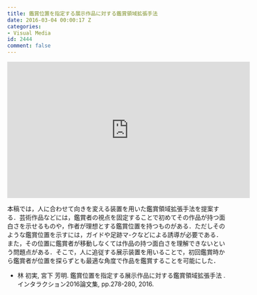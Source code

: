 ```yaml
---
title: 鑑賞位置を指定する展示作品に対する鑑賞領域拡張手法
date: 2016-03-04 00:00:17 Z
categories:
- Visual Media
id: 2444
comment: false
---
```


<iframe width="560" height="315" src="https://www.youtube.com/embed/LK3QSeMiXig" frameborder="0" allowfullscreen></iframe>




本稿では，人に合わせて向きを変える装置を用いた鑑賞領域拡張手法を提案する．芸術作品などには，鑑賞者の視点を固定することで初めてその作品が持つ面白さを示せるものや，作者が理想とする鑑賞位置を持つものがある．ただしそのような鑑賞位置を示すには，ガイドや足跡マ-クなどによる誘導が必要である．また，その位置に鑑賞者が移動しなくては作品の持つ面白さを理解できないという問題点がある．そこで，人に追従する展示装置を用いることで，初回鑑賞時から鑑賞者が位置を探らずとも最適な角度で作品を鑑賞することを可能にした．

*   林 初実, 宮下 芳明. 鑑賞位置を指定する展示作品に対する鑑賞領域拡張手法 . インタラクション2016論文集, pp.278-280, 2016.
